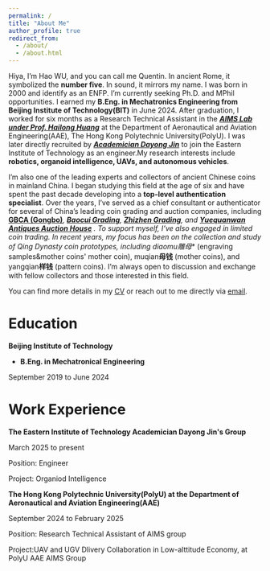 ```yaml
---
permalink: /
title: "About Me"
author_profile: true
redirect_from: 
  - /about/
  - /about.html
---
```



Hiya, I’m Hao WU, and you can call me Quentin. In ancient Rome, it symbolized the **number five**. In sound, it mirrors my name. I was born in 2000 and identify as an ENFP. I’m currently seeking Ph.D. and MPhil opportunities. I earned my **B.Eng. in Mechatronics Engineering from Beijing Institute of Technology(BIT)** in June 2024. After graduation, I worked for six months as a Research Technical Assistant in the ***[AIMS Lab under Prof. Hailong Huang](https://sites.google.com/view/hailong-huang/home)*** at the Department of Aeronautical and Aviation Engineering(AAE), The Hong Kong Polytechnic University(PolyU). I was later directly recruited by ***[Academician Dayong Jin](https://www.eitech.edu.cn/?tid=119&p=teacher)*** to join the Eastern Institute of Technology as an engineer.My research interests include **robotics, organoid intelligence, UAVs, and autonomous vehicles**.

I’m also one of the leading experts and collectors of ancient Chinese coins in mainland China. I began studying this field at the age of six and have spent the past decade developing into a **top-level authentication specialist**. Over the years, I’ve served as a chief consultant or authenticator for several of China’s leading coin grading and auction companies, including **[GBCA (Gongbo)](https://www.gongbocoins.com/)***, **[Baocui Grading](https://www.baocuicoin.com/)**, **[Zhizhen Grading](https://www.baocuicoin.com/view/4.html)**, and **[Yuequanwan Antiques Auction House](https://wwj.beijing.gov.cn/bjww/362771/362775/325842777/index.html)**
.
To support myself, I’ve also engaged in limited coin trading. In recent years, my focus has been on the collection and study of Qing Dynasty coin prototypes, including diaomu**雕母** (engraving samples&mother coins' mother coin), muqian**母钱** (mother coins), and yangqian**样钱** (pattern coins). I’m always open to discussion and exchange with fellow collectors and those interested in this field.

You can find more details in my [CV](../assets/April_WUHAO_CV.pdf) or reach out to me directly via [email](mailto:2000hao.wu0323@gmail.com).

Education
======
**Beijing Institute of Technology**

- **B.Eng. in Mechatronical Engineering**

September 2019 to June 2024

Work Experience
======
**The Eastern Institute of Technology Academician Dayong Jin's Group**

March 2025 to present

Position: Engineer

Project: Organiod Intelligence


**The Hong Kong Polytechnic University(PolyU) at the Department of Aeronautical and Aviation Engineering(AAE)**

September 2024 to February 2025

Position: Research Technical Assistant of AIMS group

Project:UAV and UGV Dlivery Collaboration in Low-alttitude Economy, at PolyU AAE AIMS Group
